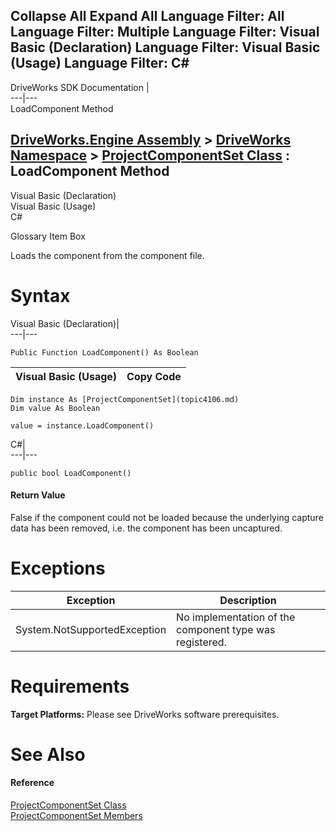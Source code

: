 Collapse All Expand All Language Filter: All  Language Filter: Multiple  Language Filter: Visual Basic (Declaration) Language Filter: Visual Basic (Usage) Language Filter: C#  
---  
DriveWorks SDK Documentation  |   
---|---  
LoadComponent Method   
  
[DriveWorks.Engine Assembly](topic2156.md) > [DriveWorks Namespace](topic2159.md) > [ProjectComponentSet Class](topic4106.md) : LoadComponent Method  
---  
  
Visual Basic (Declaration)    
Visual Basic (Usage)    
C# 

Glossary Item Box

Loads the component from the component file. 

# Syntax

Visual Basic (Declaration)|   
---|---  
      
    
    Public Function LoadComponent() As Boolean  
  
Visual Basic (Usage)| Copy Code  
---|---  
      
    
    Dim instance As [ProjectComponentSet](topic4106.md)
    Dim value As Boolean
     
    value = instance.LoadComponent()  
  
C#|   
---|---  
      
    
    public bool LoadComponent()  
  
#### Return Value

False if the component could not be loaded because the underlying capture data has been removed, i.e. the component has been uncaptured.

# Exceptions

Exception| Description  
---|---  
System.NotSupportedException| No implementation of the component type was registered.  
  
# Requirements

**Target Platforms:** Please see DriveWorks software prerequisites.

# See Also

#### Reference

[ProjectComponentSet Class](topic4106.md)   
[ProjectComponentSet Members](topic4107.md)


